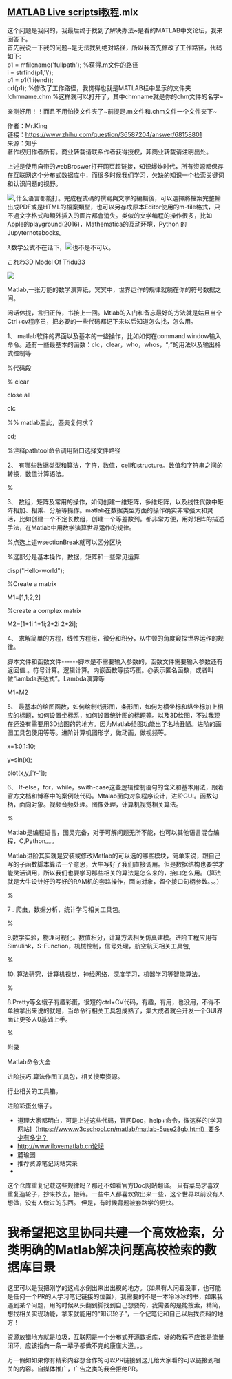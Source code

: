 ## [MATLAB Live scriptsi教程](http://www.cc.ntu.edu.tw/chinese/epaper/0037/20160620_3710.html).mlx


这个问题是我问的，我最后终于找到了解决办法~是看的MATLAB中文论坛，我来回答下。  
首先我说一下我的问题~是无法找到绝对路径，所以我首先修改了工作路径，代码如下:  
p1 = mfilename('fullpath'); %获得.m文件的路径  
i = strfind(p1,'\\');  
p1 = p1(1:i(end));  
cd(p1); %修改了工作路径，我觉得也就是MATLAB栏中显示的文件夹  
!chmname.chm %这样就可以打开了，其中chmname就是你的chm文件的名字~

亲测好用！！而且不用怕换文件夹了~前提是.m文件和.chm文件一个文件夹下~

  
  
作者：Mr.King  
链接：https://www.zhihu.com/question/36587204/answer/68158801  
来源：知乎  
著作权归作者所有。商业转载请联系作者获得授权，非商业转载请注明出处。









上述是使用自带的webBroswer打开网页超链接，知识爆炸时代，所有资源都保存在互联网这个分布式数据库中，而很多时候我们学习，欠缺的知识一个检索关键词和认识问题的视野。

![](file:///C:\Users\shinelon\AppData\Local\Temp\ConnectorClipboard8980552860621840369/image15490079847090.png),什么语言都能打。完成程式碼的撰寫與文字的編輯後，可以選擇將檔案完整輸出成PDF或是HTML的檔案類型，也可以另存成原本Editor使用的m-file格式，只不過文字格式和額外插入的圖片都會消失。类似的文学编程的操作很多，比如Apple的playground(2016)，Mathematica的互动环境，Python 的Jupyternotebooks。

*λ*数学公式不在话下，![](file:///C:\Users\shinelon\AppData\Local\Temp\ConnectorClipboard8980552860621840369/image15490079847101.png)也不是不可以。

これわ3D Model Of Tridu33

![](file:///C:\Users\shinelon\AppData\Local\Temp\ConnectorClipboard8980552860621840369/image15490079847112.jpeg)

Matlab,一张万能的数学演算纸，冥冥中，世界运作的规律就躺在你的符号数据之间。

闲话休提，言归正传，书接上一回。Mtlab的入门和备忘最好的方法就是姑且当个Ctrl+cv程序员，把必要的一些代码都记下来以后知道怎么找，怎么用。

1、 matlab软件的界面以及基本的一些操作，比如如何在command window输入命令。还有一些最基本的函数：clc，clear，who，whos，“;”的用法以及输出格式控制等

%代码段

% clear

close all

clc

%% matlab至此，匹夫复何求？

cd;

%注释pathtool命令调用窗口选择文件路径

2、 有哪些数据类型和算法，字符，数值，cell和structure。数值和字符串之间的转换，数值计算语法。

%

3、 数组，矩阵及常用的操作，如何创建一维矩阵，多维矩阵，以及线性代数中矩阵相加、相乘、分解等操作。matlab在数据类型方面的操作确实非常强大和灵活，比如创建一个不定长数组，创建一个等差数列。都非常方便，用好矩阵的描述手法，在Matlab中用数学演算世界运作的规律。

%点选上述wsectionBreak就可以区分区块

%这部分是基本操作，数据，矩阵和一些常见运算

disp("Hello-world");

%Create a matrix

M1=\[1,1;2,2\]

%create a complex matrix

M2=\[1+1i 1+1i;2+2i 2+2i\];

4、 求解简单的方程，线性方程组，微分和积分，从牛顿的角度窥探世界运作的规律。

脚本文件和函数文件------脚本是不需要输入参数的，函数文件需要输入参数还有返回值.。符号计算。逻辑计算。内嵌函数等技巧蛋。@表示匿名函数，或者叫做“lambda表达式”。Lambda演算等

M1*M2

5、 最基本的绘图函数，如何绘制线形图，条形图，如何为横坐标和纵坐标加上相应的标题，如何设置坐标系，如何设置统计图的标题等。以及3D绘图，不过我现在还没有需要用3D绘图的的地方。因为Matlab绘图功能出了名地丑陋。进阶的画图工具包使用等等。进阶计算机图形学，做动画，做视频等。

x=1:0.1:10;

y=sin(x);

plot(x,y,\['r-'\]);

6、 If-else，for，while，swith-case这些逻辑控制语句的含义和基本用法，跟着官方文档和博客中的案例敲代码。Mtalab面向对象程序设计，进阶GUI。函数句柄，面向对象。视频音频处理。图像处理，计算机视觉相关算法。

%

Matlab是编程语言，图灵完备，对于可解问题无所不能，也可以其他语言混合编程，C,Python。。。

Matlab进阶其实就是安装或修改Matlab的可以选的哪些模块，简单来说，跟自己写的子函数脚本算法一个意思，大牛写好了我们直接调用。但是数据结构也要学才能灵活调用，所以我们也要学习那些相关的算法是怎么来的，接口怎么用。（算法就是大牛设计好的写好的RAM机的套路操作，面向对象，留个接口句柄参数。。。）

%

7 . 爬虫，数据分析，统计学习相关工具包。

%

9.数学实验，物理可视化。数值积分，计算方法相关仿真建模。进阶工程应用有Simulink，S-Function，机械控制，信号处理，航空航天相关工具包,

%

10\. 算法研究，计算机视觉，神经网络，深度学习，机器学习等智能算法。

%

8.Pretty等幺蛾子有趣彩蛋，很短的ctrl+CV代码，有趣，有用，也没用，不得不单独拿出来说的就是，当命令行相关工具包成熟了，集大成者就会开发一个GUI界面让更多人0基础上手。

%

附录

Matlab命令大全

进阶技巧,算法作图工具包，相关搜索资源。

行业相关的工具箱。

进阶彩蛋幺蛾子。

- 道理大家都明白，可是上述这些代码，官网Doc，help+命令，像这样的[学习网站]（https://www.w3cschool.cn/matlab/matlab-5use28gb.html）要多少有多少？
- http://www.ilovematlab.cn论坛
- 麓瑜园
- 推荐资源笔记网站实录
- 









这个仓库重复记载这些规律吗？那还不如看官方Doc网站翻译。
只有菜鸟才喜欢重复造轮子，抄来抄去，搬砖。一些牛人都喜欢做出来一些，这个世界以前没有人想做，没有人做过的东西。
但是，有时候背题被套路学的更快。

# **我希望把这里协同共建一个高效检索，分类明确的Matlab解决问题高校检索的数据库目录**
这里可以是我把刚学的这点水倒出来出出糗的地方。（如果有人闲着没事，也可能是任何一个PR的人学习笔记链接的位置），我需要的不是一本冷冰冰的书，如果我遇到某个问题，用的时候从头翻到脚找到自己想要的，我需要的是能搜索，精简，想找相关实现功能，拿来就能用的“知识轮子”，一个记笔记和自己以后找资料的地方！

资源放错地方就是垃圾，互联网是一个分布式开源数据库，好的教程不应该是流量闭环，应该指向一条一辈子都做不完的康庄大道。。。






万一假如如果你有精彩内容想合作的可以PR链接到这儿给大家看的可以链接到相关的内容。自媒体推广，广告之类的我会拒绝PR。













